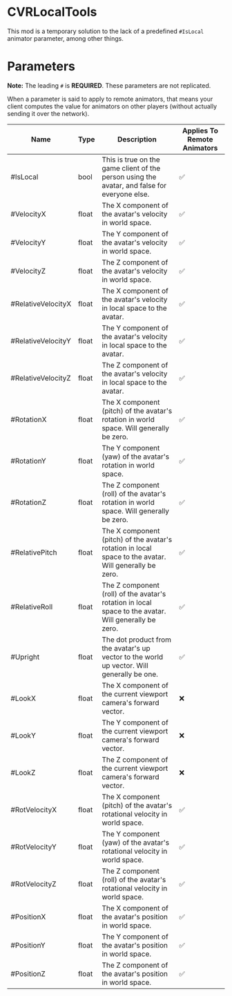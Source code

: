 # CVRLocalTools
This mod is a temporary solution to the lack of a predefined `#IsLocal` animator parameter, among other things.

# Parameters

**Note:** The leading `#` is **REQUIRED**. These parameters are not replicated.

When a parameter is said to apply to remote animators, that means your client computes the value for animators on other players (without actually sending it over the network).

| Name               | Type  | Description                                                                                            | Applies To Remote Animators |
|--------------------|-------|--------------------------------------------------------------------------------------------------------|-----------------------------|
| #IsLocal           | bool  | This is true on the game client of the person using the avatar, and false for everyone else.           | ✅                           |
| #VelocityX         | float | The X component of the avatar's velocity in world space.                                               | ✅                           |
| #VelocityY         | float | The Y component of the avatar's velocity in world space.                                               | ✅                           |
| #VelocityZ         | float | The Z component of the avatar's velocity in world space.                                               | ✅                           |
| #RelativeVelocityX | float | The X component of the avatar's velocity in local space to the avatar.                                 | ✅                           |
| #RelativeVelocityY | float | The Y component of the avatar's velocity in local space to the avatar.                                 | ✅                           |
| #RelativeVelocityZ | float | The Z component of the avatar's velocity in local space to the avatar.                                 | ✅                           |
| #RotationX         | float | The X component (pitch) of the avatar's rotation in world space. Will generally be zero.               | ✅                           |
| #RotationY         | float | The Y component (yaw) of the avatar's rotation in world space.                                         | ✅                           |
| #RotationZ         | float | The Z component (roll) of the avatar's rotation in world space. Will generally be zero.                | ✅                           |
| #RelativePitch     | float | The X component (pitch) of the avatar's rotation in local space to the avatar. Will generally be zero. | ✅                           |
| #RelativeRoll      | float | The Z component (roll) of the avatar's rotation in local space to the avatar. Will generally be zero.  | ✅                           |
| #Upright           | float | The dot product from the avatar's up vector to the world up vector. Will generally be one.             | ✅                           |
| #LookX             | float | The X component of the current viewport camera's forward vector.                                       | ❌                           |
| #LookY             | float | The Y component of the current viewport camera's forward vector.                                       | ❌                           |
| #LookZ             | float | The Z component of the current viewport camera's forward vector.                                       | ❌                           |
| #RotVelocityX      | float | The X component (pitch) of the avatar's rotational velocity in world space.                            | ✅                           |
| #RotVelocityY      | float | The Y component (yaw) of the avatar's rotational velocity in world space.                            | ✅                           |
| #RotVelocityZ      | float | The Z component (roll) of the avatar's rotational velocity in world space.                            | ✅                           |
| #PositionX         | float | The X component of the avatar's position in world space.                                               | ✅                           |
| #PositionY         | float | The Y component of the avatar's position in world space.                                               | ✅                           |
| #PositionZ         | float | The Z component of the avatar's position in world space.                                               | ✅                           |